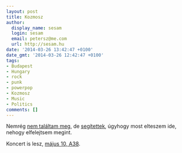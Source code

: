 ```yaml
---
layout: post
title: Kozmosz
author:
  display_name: sesam
  login: sesam
  email: petersz@me.com
  url: http://sesam.hu
date: '2014-03-26 13:42:47 +0100'
date_gmt: '2014-03-26 12:42:47 +0100'
tags:
- Budapest
- Hungary
- rock
- punk
- powerpop
- Kozmosz
- Music
- Politics
comments: []
---
```


Nemrég [nem találtam meg](https://twitter.com/sesam/status/448212610639724544), de [segítettek](https://twitter.com/sesam/status/448233108035207168), úgyhogy most elteszem ide, nehogy elfelejtsem megint.

Koncert is lesz, [május 10, A38](http://www.last.fm/event/3815709+From+Dawn+To+Fall+at+A38+on+10+May+2014).
